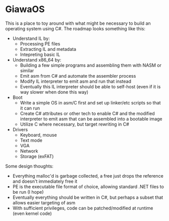 # GiawaOS
This is a place to toy around with what might be necessary to build an operating system using C#.  The roadmap looks something like this:

- Understand IL by:
  - Processing PE files
  - Extracting IL and metadata
  - Intepreting basic IL
- Understand x86_64 by:
  - Building a few simple programs and assembling them with NASM or similar
  - Emit asm from C# and automate the assembler process
  - Modify IL interpreter to emit asm and run that instead
  - Eventually this IL interpreter should be able to self-host (even if it is way slower when done this way)
- Boot
  - Write a simple OS in asm/C first and set up linker/etc scripts so that it can run
  - Create C# attributes or other tech to enable C# and the modified interpreter to emit asm that can be assembled into a bootable image
  - Utilize C where necessary, but target rewriting in C#
- Drivers
  - Keyboard, mouse
  - Text mode
  - VGA
  - Network
  - Storage (exFAT)
  
Some design thoughts:
- Everything malloc'd is garbage collected, a free just drops the reference and doesn't immediately free it
- PE is the executable file format of choice, allowing standard .NET files to be run (I hope)
- Eventually everything should be written in C#, but perhaps a subset that allows easier targeting of asm
- With sufficient privileges, code can be patched/modified at runtime (even kernel code)